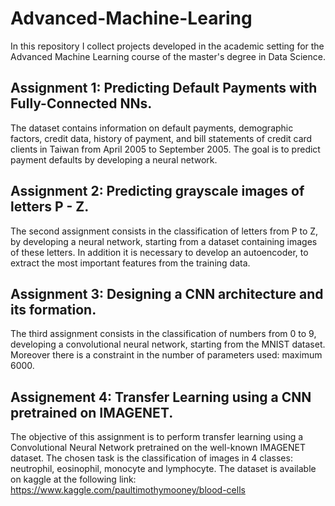 # Advanced-Machine-Learing
In this repository I collect projects developed in the academic setting for the Advanced Machine Learning course of the master's degree in Data Science.

## Assignment 1: Predicting Default Payments with Fully-Connected NNs.
The dataset contains information on default payments, demographic factors, credit data, history of payment, and bill statements of credit card clients in Taiwan from April 2005 to September 2005. The goal is to predict payment defaults by developing a neural network.

## Assignment 2: Predicting grayscale images of letters P - Z.
The second assignment consists in the classification of letters from P to Z, by developing a neural network, starting from a dataset containing images of these letters. In addition it is necessary to develop an autoencoder, to extract the most important features from the training data.

## Assignment 3: Designing a CNN architecture and its formation.
The third assignment consists in the classification of numbers from 0 to 9, developing a convolutional neural network, starting from the MNIST dataset. Moreover there is a constraint in the number of parameters used: maximum 6000.

## Assignement 4: Transfer Learning using a CNN pretrained on IMAGENET.
The objective of this assignment is to perform transfer learning using a Convolutional Neural Network pretrained on the well-known IMAGENET dataset. The chosen task is the classification of images in 4 classes: neutrophil, eosinophil, monocyte and lymphocyte. The dataset is available on kaggle at the following link: https://www.kaggle.com/paultimothymooney/blood-cells
